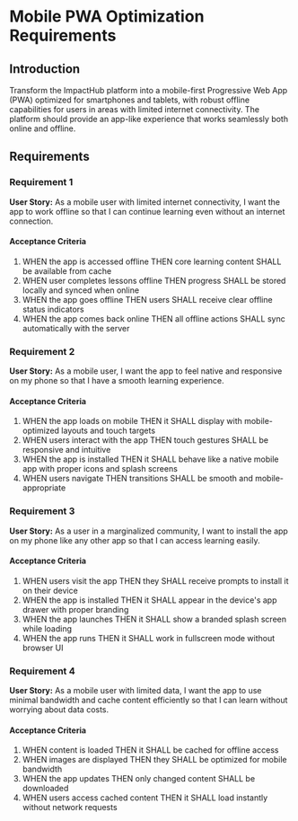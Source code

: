 # Mobile PWA Optimization Requirements

## Introduction

Transform the ImpactHub platform into a mobile-first Progressive Web App (PWA) optimized for smartphones and tablets, with robust offline capabilities for users in areas with limited internet connectivity. The platform should provide an app-like experience that works seamlessly both online and offline.

## Requirements

### Requirement 1

**User Story:** As a mobile user with limited internet connectivity, I want the app to work offline so that I can continue learning even without an internet connection.

#### Acceptance Criteria

1. WHEN the app is accessed offline THEN core learning content SHALL be available from cache
2. WHEN user completes lessons offline THEN progress SHALL be stored locally and synced when online
3. WHEN the app goes offline THEN users SHALL receive clear offline status indicators
4. WHEN the app comes back online THEN all offline actions SHALL sync automatically with the server

### Requirement 2

**User Story:** As a mobile user, I want the app to feel native and responsive on my phone so that I have a smooth learning experience.

#### Acceptance Criteria

1. WHEN the app loads on mobile THEN it SHALL display with mobile-optimized layouts and touch targets
2. WHEN users interact with the app THEN touch gestures SHALL be responsive and intuitive
3. WHEN the app is installed THEN it SHALL behave like a native mobile app with proper icons and splash screens
4. WHEN users navigate THEN transitions SHALL be smooth and mobile-appropriate

### Requirement 3

**User Story:** As a user in a marginalized community, I want to install the app on my phone like any other app so that I can access learning easily.

#### Acceptance Criteria

1. WHEN users visit the app THEN they SHALL receive prompts to install it on their device
2. WHEN the app is installed THEN it SHALL appear in the device's app drawer with proper branding
3. WHEN the app launches THEN it SHALL show a branded splash screen while loading
4. WHEN the app runs THEN it SHALL work in fullscreen mode without browser UI

### Requirement 4

**User Story:** As a mobile user with limited data, I want the app to use minimal bandwidth and cache content efficiently so that I can learn without worrying about data costs.

#### Acceptance Criteria

1. WHEN content is loaded THEN it SHALL be cached for offline access
2. WHEN images are displayed THEN they SHALL be optimized for mobile bandwidth
3. WHEN the app updates THEN only changed content SHALL be downloaded
4. WHEN users access cached content THEN it SHALL load instantly without network requests
